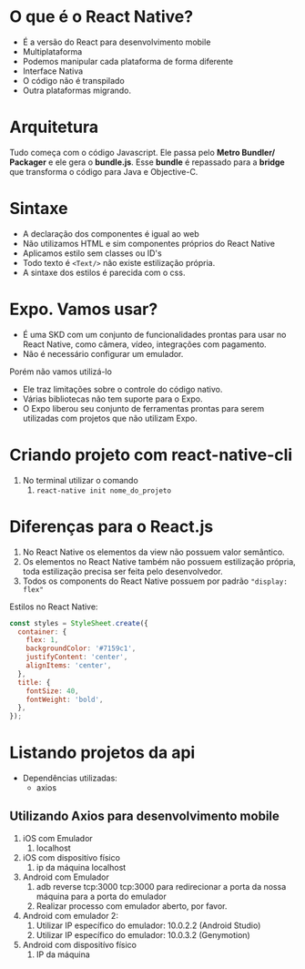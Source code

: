 # O que é o React Native?

- É a versão do React para desenvolvimento mobile
- Multiplataforma
- Podemos manipular cada plataforma de forma diferente
- Interface Nativa
- O código não é transpilado
- Outra plataformas migrando.

# Arquitetura

Tudo começa com o código Javascript. Ele passa pelo **Metro Bundler/ Packager**
e ele gera o **bundle.js**. Esse **bundle** é repassado para a **bridge** que 
transforma o código para Java e Objective-C.

# Sintaxe

- A declaração dos componentes é igual ao web
- Não utilizamos HTML e sim componentes próprios do React Native
- Aplicamos estilo sem classes ou ID's
- Todo texto é `<Text/>` não existe estilização própria.
- A sintaxe dos estilos é parecida com o css.

# Expo. Vamos usar?

- É uma SKD com um conjunto de funcionalidades prontas para usar no React Native, como câmera, vídeo, integrações com pagamento. 
- Não é necessário configurar um emulador.

Porém não vamos utilizá-lo

- Ele traz limitações sobre o controle do código nativo.
- Várias bibliotecas não tem suporte para o Expo.
- O Expo liberou seu conjunto de ferramentas prontas para serem utilizadas com projetos que não utilizam Expo.


# Criando projeto com react-native-cli

1. No terminal utilizar o comando
   1. `react-native init nome_do_projeto`

# Diferenças para o React.js

1. No React Native os elementos da view não possuem valor semântico.
2. Os elementos no React Native também não possuem estilização própria, toda estilização precisa ser feita pelo desenvolvedor.
3. Todos os components do React Native possuem por padrão `"display: flex"`

Estilos no React Native:

```js
const styles = StyleSheet.create({
  container: {
    flex: 1,
    backgroundColor: '#7159c1',
    justifyContent: 'center',
    alignItems: 'center',
  },
  title: {
    fontSize: 40,
    fontWeight: 'bold',
  },
});
```

# Listando projetos da api

- Dependências utilizadas:
  - axios

## Utilizando Axios para desenvolvimento mobile

1. iOS com Emulador
   1. localhost
2. iOS com dispositívo físico
   1. ip da máquina localhost
3. Android com Emulador
   1. adb reverse tcp:3000 tcp:3000 para redirecionar a porta da nossa máquina para a porta do emulador
   2. Realizar processo com emulador aberto, por favor.
4. Android com emulador 2: 
   1. Utilizar IP específico do emulador: 10.0.2.2 (Android Studio)
   2. Utilizar IP específico do emulador: 10.0.3.2 (Genymotion)
5. Android com dispositívo físico
   1. IP da máquina